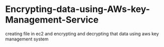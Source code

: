 # Encrypting-data-using-AWs-key-Management-Service
creating file in ec2 and encrypting and decrypting that data using aws key management system
